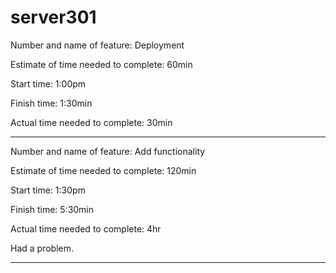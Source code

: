 # server301


Number and name of feature: Deployment

Estimate of time needed to complete: 60min

Start time: 1:00pm

Finish time: 1:30min

Actual time needed to complete: 30min

----------------------------------------------

Number and name of feature: Add functionality

Estimate of time needed to complete: 120min

Start time: 1:30pm

Finish time: 5:30min

Actual time needed to complete: 4hr

Had a problem.

----------------------------------------------
